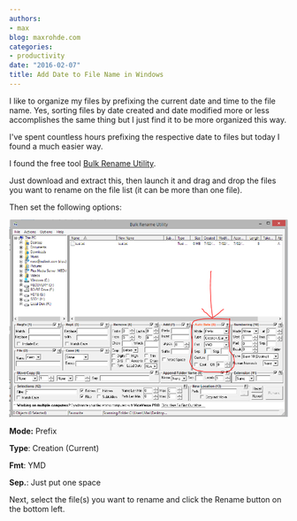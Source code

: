 ```yaml
---
authors:
- max
blog: maxrohde.com
categories:
- productivity
date: "2016-02-07"
title: Add Date to File Name in Windows
---
```


I like to organize my files by prefixing the current date and time to the file name. Yes, sorting files by date created and date modified more or less accomplishes the same thing but I just find it to be more organized this way.

I've spent countless hours prefixing the respective date to files but today I found a much easier way.

I found the free tool [Bulk Rename Utility](http://www.bulkrenameutility.co.uk/Main_Intro.php).

Just download and extract this, then launch it and drag and drop the files you want to rename on the file list (it can be more than one file).

Then set the following options:

![autodate](images/autodate.png)

**Mode:** Prefix

**Type**: Creation (Current)

**Fmt**: YMD

**Sep.**: Just put one space

Next, select the file(s) you want to rename and click the Rename button on the bottom left.